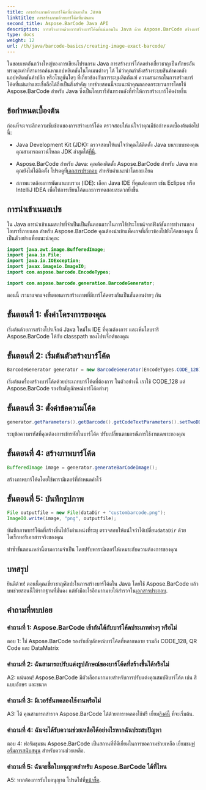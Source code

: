 ```yaml
---
title: การสร้างภาพด้วยบาร์โค้ดที่แน่นอนใน Java
linktitle: การสร้างภาพด้วยบาร์โค้ดที่แน่นอน
second_title: Aspose.BarCode Java API
description: การสร้างภาพด้วยการสร้างบาร์โค้ดที่แน่นอนใน Java ด้วย Aspose.BarCode สร้างบาร์โค้ดแบบกำหนดเองได้อย่างง่ายดาย สำรวจเอกสาร ดาวน์โหลด และรับการสนับสนุน
type: docs
weight: 12
url: /th/java/barcode-basics/creating-image-exact-barcode/
---
```

ในขอบเขตอันกว้างใหญ่ของการเขียนโปรแกรม Java การสร้างบาร์โค้ดอย่างเชี่ยวชาญเป็นทักษะอันทรงคุณค่าที่สามารถค้นหาแอปพลิเคชันในโดเมนต่างๆ ได้ ไม่ว่าคุณกำลังสร้างระบบสินค้าคงคลัง แอปพลิเคชันค้าปลีก หรือโซลูชันใดๆ ที่เกี่ยวข้องกับการระบุผลิตภัณฑ์ ความสามารถในการสร้างบาร์โค้ดที่แม่นยำและเชื่อถือได้ถือเป็นสิ่งสำคัญ บทช่วยสอนนี้จะแนะนำคุณตลอดกระบวนการโดยใช้ Aspose.BarCode สำหรับ Java ซึ่งเป็นไลบรารีอันทรงพลังที่ทำให้การสร้างบาร์โค้ดง่ายขึ้น

## ข้อกำหนดเบื้องต้น

ก่อนที่จะเจาะลึกความซับซ้อนของการสร้างบาร์โค้ด ตรวจสอบให้แน่ใจว่าคุณมีข้อกำหนดเบื้องต้นต่อไปนี้:

-  Java Development Kit (JDK): ตรวจสอบให้แน่ใจว่าคุณได้ติดตั้ง Java บนระบบของคุณ คุณสามารถดาวน์โหลด JDK ล่าสุดได้[ที่นี่](https://www.oracle.com/java/technologies/javase-downloads.html).

-  Aspose.BarCode สำหรับ Java: คุณต้องติดตั้ง Aspose.BarCode สำหรับ Java หากคุณยังไม่ได้ติดตั้ง โปรดดูที่[เอกสารประกอบ](https://reference.aspose.com/barcode/java/) สำหรับคำแนะนำโดยละเอียด

- สภาพแวดล้อมการพัฒนาแบบรวม (IDE): เลือก Java IDE ที่คุณต้องการ เช่น Eclipse หรือ IntelliJ IDEA เพื่อให้การเขียนโค้ดและการทดสอบสะดวกยิ่งขึ้น

## การนำเข้าเนมสเปซ

ใน Java การนำเข้าเนมสเปซที่จำเป็นเป็นขั้นตอนแรกในการใช้ประโยชน์จากฟังก์ชันการทำงานของไลบรารีภายนอก สำหรับ Aspose.BarCode คุณต้องนำเข้าแพ็คเกจที่เกี่ยวข้องไปยังโค้ดของคุณ นี่เป็นตัวอย่างเพื่อแนะนำคุณ:

```java
import java.awt.image.BufferedImage;
import java.io.File;
import java.io.IOException;
import javax.imageio.ImageIO;
import com.aspose.barcode.EncodeTypes;

import com.aspose.barcode.generation.BarcodeGenerator;
```

ตอนนี้ เรามาแจกแจงขั้นตอนการสร้างภาพที่มีบาร์โค้ดตรงกันเป็นขั้นตอนง่ายๆ กัน

## ขั้นตอนที่ 1: ตั้งค่าโครงการของคุณ

เริ่มต้นด้วยการสร้างโปรเจ็กต์ Java ใหม่ใน IDE ที่คุณต้องการ และเพิ่มไลบรารี Aspose.BarCode ให้กับ classpath ของโปรเจ็กต์ของคุณ

## ขั้นตอนที่ 2: เริ่มต้นตัวสร้างบาร์โค้ด

```java
BarcodeGenerator generator = new BarcodeGenerator(EncodeTypes.CODE_128);
```

เริ่มต้นเครื่องสร้างบาร์โค้ดด้วยประเภทบาร์โค้ดที่ต้องการ ในตัวอย่างนี้ เราใช้ CODE_128 แต่ Aspose.BarCode รองรับสัญลักษณ์บาร์โค้ดต่างๆ

## ขั้นตอนที่ 3: ตั้งค่าข้อความโค้ด

```java
generator.getParameters().getBarcode().getCodeTextParameters().setTwoDDisplayText("123456");
```

ระบุข้อความรหัสที่คุณต้องการเข้ารหัสในบาร์โค้ด ปรับเปลี่ยนตามกรณีการใช้งานเฉพาะของคุณ

## ขั้นตอนที่ 4: สร้างภาพบาร์โค้ด

```java
BufferedImage image = generator.generateBarCodeImage();
```

สร้างภาพบาร์โค้ดโดยใช้พารามิเตอร์ที่กำหนดค่าไว้

## ขั้นตอนที่ 5: บันทึกรูปภาพ

```java
File outputfile = new File(dataDir + "custombarcode.png");
ImageIO.write(image, "png", outputfile);
```

 บันทึกภาพบาร์โค้ดที่สร้างขึ้นไปยังตำแหน่งที่ระบุ ตรวจสอบให้แน่ใจว่าได้เปลี่ยน`dataDir` ด้วยไดเร็กทอรีเอกสารจริงของคุณ

ทำซ้ำขั้นตอนเหล่านี้ตามความจำเป็น โดยปรับพารามิเตอร์ให้เหมาะกับความต้องการของคุณ

## บทสรุป

 ยินดีด้วย! ตอนนี้คุณเชี่ยวชาญศิลปะในการสร้างบาร์โค้ดใน Java โดยใช้ Aspose.BarCode แล้ว บทช่วยสอนนี้ให้รากฐานที่มั่นคง แต่ยังมีอะไรอีกมากมายให้สำรวจใน[เอกสารประกอบ](https://reference.aspose.com/barcode/java/).

## คำถามที่พบบ่อย

### คำถามที่ 1: Aspose.BarCode เข้ากันได้กับบาร์โค้ดประเภทต่างๆ หรือไม่

ตอบ 1: ใช่ Aspose.BarCode รองรับสัญลักษณ์บาร์โค้ดที่หลากหลาย รวมถึง CODE_128, QR Code และ DataMatrix

### คำถามที่ 2: ฉันสามารถปรับแต่งรูปลักษณ์ของบาร์โค้ดที่สร้างขึ้นได้หรือไม่

A2: แน่นอน! Aspose.BarCode มีตัวเลือกมากมายสำหรับการปรับแต่งคุณสมบัติบาร์โค้ด เช่น สี แบบอักษร และขนาด

### คำถามที่ 3: มีเวอร์ชันทดลองใช้งานหรือไม่

 A3: ได้ คุณสามารถสำรวจ Aspose.BarCode ได้ด้วยการทดลองใช้ฟรี เยี่ยม[ลิงค์นี้](https://releases.aspose.com/) ที่จะเริ่มต้น.

### คำถามที่ 4: ฉันจะได้รับความช่วยเหลือได้อย่างไรหากฉันประสบปัญหา

 ตอบ 4: ฟอรัมชุมชน Aspose.BarCode เป็นสถานที่ที่ดีเยี่ยมในการขอความช่วยเหลือ เยี่ยมชม[ฟอรั่มการสนับสนุน](https://forum.aspose.com/c/barcode/13) สำหรับความช่วยเหลือ.

### คำถามที่ 5: ฉันจะซื้อใบอนุญาตสำหรับ Aspose.BarCode ได้ที่ไหน

 A5: หากต้องการรับใบอนุญาต โปรดไปที่[หน้าซื้อ](https://purchase.aspose.com/buy).